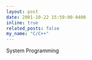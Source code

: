 ```yaml
---
layout: post
date: 2001-10-22 15:59:00-0400
inline: true
related_posts: false
my_name: "C/C++"
---
```

System Programming
